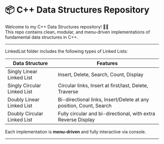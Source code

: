 # 📦 C++ Data Structures Repository

Welcome to my C++ Data Structures repository! 👨‍💻  
This repo contains clean, modular, and menu-driven implementations of fundamental data structures in C++.

---

LinkedList folder includes the following types of Linked Lists:

| Data Structure         | Features                                                             |
|------------------------|----------------------------------------------------------------------|
| Singly Linear Linked List   | Insert, Delete, Search, Count, Display                              |
| Singly Circular Linked List | Circular links, Insert at first/last, Delete, Traverse              |
| Doubly Linear Linked List   | Bi-directional links, Insert/Delete at any position, Count, Search |
| Doubly Circular Linked List | Fully circular and bi-directional, with extra Reverse Display       |

Each implementation is **menu-driven** and fully interactive via console.

---

